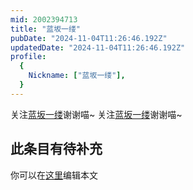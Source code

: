 ```yaml
---
mid: 2002394713
title: "蓝坂一缕"
pubDate: "2024-11-04T11:26:46.192Z"
updatedDate: "2024-11-04T11:26:46.192Z"
profile:
  {
    Nickname: ["蓝坂一缕"],
  }
---
```


关注[蓝坂一缕](https://space.bilibili.com/2002394713)谢谢喵~ 关注[蓝坂一缕](https://space.bilibili.com/2002394713)谢谢喵~

## 此条目有待补充
你可以在[这里](https://github.com/Yuhanawa/VTuber.ICU-Content/edit/master/v/蓝坂一缕/index.md)编辑本文
